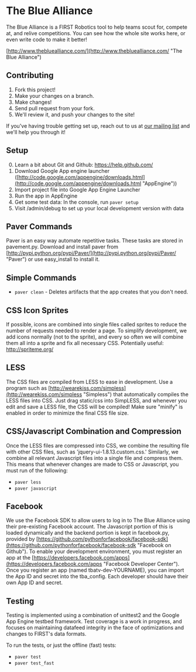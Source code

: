 The Blue Alliance
==================
The Blue Alliance is a FIRST Robotics tool to help teams scout for, compete at, and relive competitions. You can see how the whole site works here, or even write code to make it better!

[http://www.thebluealliance.com/](http://www.thebluealliance.com/ "The Blue Alliance")

Contributing
------------
1. Fork this project!
2. Make your changes on a branch.
3. Make changes!
4. Send pull request from your fork.
5. We'll review it, and push your changes to the site!

If you've having trouble getting set up, reach out to us at [our mailing list](https://groups.google.com/forum/?fromgroups#!forum/thebluealliance-developers) and we'll help you through it!

Setup
-----
0. Learn a bit about Git and Github: https://help.github.com/
1. Download Google App engine launcher ([http://code.google.com/appengine/downloads.html](http://code.google.com/appengine/downloads.html "AppEngine"))
2. Import project file into Google App Engine Launcher
3. Run the app in AppEngine
4. Get some test data: In the console, run `paver setup`
5. Visit /admin/debug to set up your local development version with data

Paver Commands
--------------
Paver is an easy way automate repetitive tasks. These tasks are stored in pavement.py. Download and install paver from [http://pypi.python.org/pypi/Paver/](http://pypi.python.org/pypi/Paver/ "Paver") or use easy_install to install it.

## Simple Commands
- `paver clean` - Deletes artifacts that the app creates that you don't need.

CSS Icon Sprites
-----------
If possible, icons are combined into single files called sprites to reduce the number of requests needed to render a page.
To simplify development, we add icons normally (not to the sprite), and every so often we will combine them all into a sprite and fix all necessary CSS.
Potentially useful: http://spriteme.org/

LESS
----
The CSS files are compiled from LESS to ease in development. Use a program such as [http://wearekiss.com/simpless](http://wearekiss.com/simpless "Simpless") that automatically compiles
the LESS files into CSS. Just drag static/css into SimpLESS, and whenever you edit and save a LESS file, the CSS will be compiled! Make sure 
"minify" is enabled in order to minimize the final CSS file size.

CSS/Javascript Combination and Compression
------------------------------------------
Once the LESS files are compressed into CSS, we combine the resulting file with other CSS files, such as 'jquery-ui-1.8.13.custom.css.' Similarly, we combine all relevant Javascript files into a single file and compress them.
This means that whenever changes are made to CSS or Javascript, you must run of the following:
- `paver less`
- `paver javascript`

Facebook
--------
We use the Facebook SDK to allow users to log in to The Blue Alliance using their pre-existing Facebook account. The Javascript
portion of this is loaded dynamically and the backend portion is kept in facebook.py, provided by [https://github.com/pythonforfacebook/facebook-sdk](https://github.com/pythonforfacebook/facebook-sdk "Facebook on Github"). To enable your development
environment, you must register an app at the [https://developers.facebook.com/apps](https://developers.facebook.com/apps "Facebook Developer Center"). Once you register an app (named tbatv-dev-YOURNAME), you can import the App ID and secret into the tba_config. Each developer should have their own App ID and secret.

Testing
-------
Testing is implemented using a combination of unittest2 and the Google App Engine testbed framework. Test coverage is a work in progress, and focuses on maintaining datafeed integrity in the face of optimizations and changes to FIRST's data formats.

To run the tests, or just the offline (fast) tests:
- `paver test`
- `paver test_fast`
